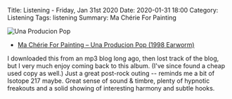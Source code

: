 Title: Listening - Friday, Jan 31st 2020
Date: 2020-01-31 18:00
Category: Listening
Tags: listening
Summary: Ma Chérie For Painting


![Una Producion Pop](/images/pop.jpg)

- [Ma Chérie For Painting – Una Producion Pop (1998 Earworm)](https://www.discogs.com/Ma-Ch%C3%A9rie-For-Painting-Una-Producion-Pop/release/567381)


I downloaded this from an mp3 blog long ago, then lost track of the blog, but I very much enjoy coming back to this album. (I've since found a cheap used 
copy as well.) Just a great post-rock outing -- reminds me a bit of Isotope 217 maybe. Great sense of sound & timbre, plenty of hypnotic freakouts and 
a solid showing of interesting harmony and subtle hooks.

